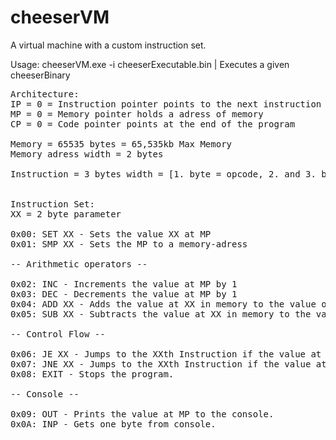# cheeserVM
A virtual machine with a custom instruction set.

Usage:
cheeserVM.exe -i cheeserExecutable.bin | Executes a given cheeserBinary

<pre>Architecture:
IP = 0 = Instruction pointer points to the next instruction in a program.
MP = 0 = Memory pointer holds a adress of memory
CP = 0 = Code pointer points at the end of the program

Memory = 65535 bytes = 65,535kb Max Memory
Memory adress width = 2 bytes

Instruction = 3 bytes width = [1. byte = opcode, 2. and 3. byte = additional parameters, e.g. memory adress]


Instruction Set:
XX = 2 byte parameter

0x00: SET XX - Sets the value XX at MP
0x01: SMP XX - Sets the MP to a memory-adress

-- Arithmetic operators --

0x02: INC - Increments the value at MP by 1
0x03: DEC - Decrements the value at MP by 1
0x04: ADD XX - Adds the value at XX in memory to the value of MP in memory and stores the result at MP
0x05: SUB XX - Subtracts the value at XX in memory to the value of MP in memory and stores the result at MP

-- Control Flow --

0x06: JE XX - Jumps to the XXth Instruction if the value at MP is 0
0x07: JNE XX - Jumps to the XXth Instruction if the value at MP is not 0
0x08: EXIT - Stops the program.

-- Console --

0x09: OUT - Prints the value at MP to the console.
0x0A: INP - Gets one byte from console.
</pre>
